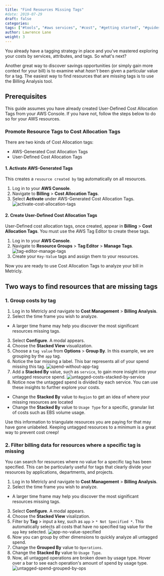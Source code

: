 ```yaml
---
title: "Find Resources Missing Tags"
#date: 2019-07-29
draft: false
categories:
tags: ["#tools", "#aws services", "#cost", "#getting started", "#guides"]
author: Lawrence Lane
weight: 3
---
```


You already have a tagging strategy in place and you've mastered exploring your costs by services, attributes, and tags. So what's next?

Another great way to discover savings opportunities (or simply gain more context for your bill) is to examine what _hasn't_ been given a particular value for a tag. The easiest way to find resources that are missing tags is to use the Billing Analysis tool.

## Prerequisites

This guide assumes you have already created User-Defined Cost Allocation Tags from your AWS Console. If you have not, follow the steps below to do so for your AWS resources.

### Promote Resource Tags to Cost Allocation Tags

There are two kinds of Cost Allocation tags:

- AWS-Generated Cost Allocation Tags
- User-Defined Cost Allocation Tags

#### 1. Activate AWS-Generated Tags
This creates a `resource created by` tag automatically on all resources.

1. Log in to your **AWS Console**.
2. Navigate to **Billing** > **Cost Allocation Tags**.
3. Select **Activate** under AWS-Generated Cost Allocation Tags.
![activate-cost-allocation-tags](/images/how-to-find-uncategorized-costs/activate-cost-allocation-tags.png)

#### 2. Create User-Defined Cost Allocation Tags

User-Defined cost allocation tags, once created, appear in **Billing** > **Cost Allocation Tags**. You must use the AWS Tag Editor to create these tags.

1. Log in to your **AWS Console**.
2. Navigate to **Resource Groups** > **Tag Editor** > **Manage Tags**.
![tag-editor-manage-tags](/images/how-to-find-uncategorized-costs/tag-editor-manage-tags.png)
3. Create your `Key-Value` tags and assign them to your resources.

Now you are ready to use Cost Allocation Tags to analyze your bill in Metricly.

## Two ways to find resources that are missing tags

### 1. Group costs by tag

1. Log in to Metricly and navigate to **Cost Management** > **Billing Analysis**.
2. Select the time frame you wish to analyze.
  - A larger time frame may help you discover the most significant resources missing tags.
3. Select **Configure**. A modal appears.
4. Choose the **Stacked View** visualization.
5. Choose a `tag value` from **Options** > **Group By**. In this example, we are grouping by the `app` tag.
6. Notice the bar missing a label. This bar represents all of your spend missing this tag.
![spend-without-app-tag](/images/how-to-find-uncategorized-costs/spend-without-app-tag.png)
7. Add a **Stacked By** value, such as `service`, to gain more insight into your untagged resource spend.
![untagged-costs-stacked-by-service](/images/how-to-find-uncategorized-costs/untagged-costs-stacked-by-service.png)
8. Notice now the untagged spend is divided by each service. You can use these insights to further explore your costs.
 - Change the **Stacked By** value to `Region` to get an idea of where your missing resources are located
 - Change the **Stacked By** value to `Usage Type` for a specific, granular list of costs such as EBS volume usage.

Use this information to triangulate resources you are paying for that may have gone unlabeled. Keeping untagged resources to a minimum is a great way to prevent cost creep!

### 2. Filter billing data for resources where a specific tag is missing

You can search for resources where no value for a specific tag has been specified. This can be particularly useful for tags that clearly divide your resources by applications, departments, and projects.

1. Log in to Metricly and navigate to **Cost Management** > **Billing Analysis**.
2. Select the time frame you wish to analyze.
  - A larger time frame may help you discover the most significant resources missing tags.
3. Select **Configure**. A modal appears.
4. Choose the **Stacked View** visalization.
5. Filter by **Tag** > input a key, such as `app` > `* Not Specified *`. This automatically selects all costs that have no specified tag value for the `app` key selected.
![app-no-value-specified](/images/how-to-find-resources-missing-tags/app-no-value-specified.png)
6. Now you can group by other dimensions to quickly analyze all untagged spend.
7. Change the **Grouped By** value to `Operations`.
8. Change the **Stacked By** value to `Usage Type`.
9. Now, all untagged operations are broken down by usage type. Hover over a bar to see each operation's amount of spend by usage type.
![untagged-spend-grouped-by-ops](/images/how-to-find-resources-missing-tags/untagged-spend-grouped-by-ops.png)
